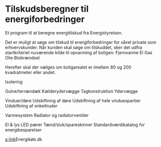Tilskudsberegner til energiforbedringer
================

Et program til at beregne energitilskud fra Energistyrelsen.


Det er muligt at søge om tilskud til energiforbedringer for såvel private som erhvervskunder. Når kunden skal søge om tilskuddet, sker det udfra startkriteriet nuværende kilde til opvarming af boligen:
Fjernvarme
El
Gas
Olie
Biobrændsel

Herefter skal der vælges om boligarealet er imellem 80 og 200 kvadratmeter eller andet.

Isolering

Gulve/terrændæk
Kælderydervægge
Tagkonstruktion
Ydervægge

Vinduer/døre
Udskiftning af døre
Udskiftning af hele vinduespartier
Udskiftning af enkeltruder

Varmesystem
Radiator og radiatorventiler

El & lys
LED pærer
Tænd/sluk/spareskinner
Standardværdikatalog for energibesparelser

[a link](http://energikoeb.dk/)Energikøb.dk
